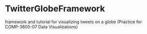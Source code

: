 # TwitterGlobeFramework
framework and tutorial for visualizing tweets on a globe (Practice for COMP-3800-07 Data Visualizations)
